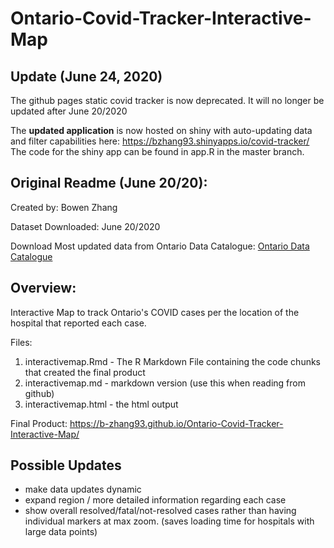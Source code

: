 # Ontario-Covid-Tracker-Interactive-Map

## Update (June 24, 2020)

The github pages static covid tracker is now deprecated. It will no longer be updated after June 20/2020

The **updated application** is now hosted on shiny with auto-updating data and filter capabilities here: https://bzhang93.shinyapps.io/covid-tracker/
The code for the shiny app can be found in app.R in the master branch.

## Original Readme (June 20/20):

Created by: Bowen Zhang 

Dataset Downloaded: June 20/2020

Download Most updated data from Ontario Data Catalogue: [Ontario Data Catalogue](https://data.ontario.ca/dataset/confirmed-positive-cases-of-covid-19-in-ontario/resource/455fd63b-603d-4608-8216-7d8647f43350) 

## Overview: 
Interactive Map to track Ontario's COVID cases per the location of the hospital that reported each case. 

Files:
1. interactivemap.Rmd  - The R Markdown File containing the code chunks that created the final product
2. interactivemap.md - markdown version (use this when reading from github)
3. interactivemap.html - the html output 

Final Product: https://b-zhang93.github.io/Ontario-Covid-Tracker-Interactive-Map/


## Possible Updates
- make data updates dynamic 
- expand region / more detailed information regarding each case
- show overall resolved/fatal/not-resolved cases rather than having individual markers at max zoom. (saves loading time for hospitals with large data points)
